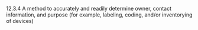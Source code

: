 12.3.4 A method to accurately and readily 
determine owner, contact information, and 
purpose (for example, labeling, coding, 
and/or inventorying of devices) 


